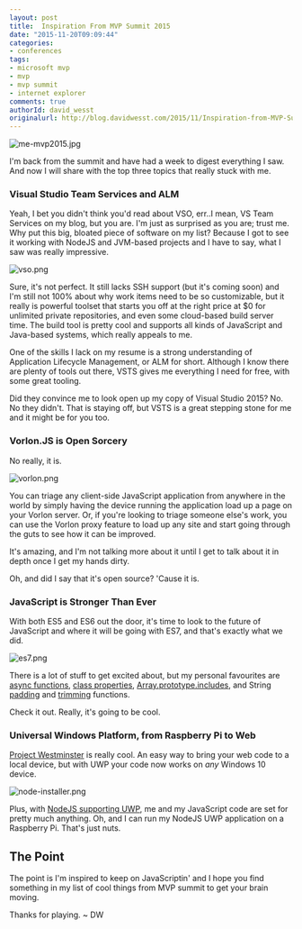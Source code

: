 ```yaml
---
layout: post
title:  Inspiration From MVP Summit 2015
date: "2015-11-20T09:09:44"
categories:
- conferences
tags:
- microsoft mvp
- mvp
- mvp summit
- internet explorer
comments: true
authorId: david_wesst
originalurl: http://blog.davidwesst.com/2015/11/Inspiration-from-MVP-Summit-2015/
---
```


![me-mvp2015.jpg][1]

I'm back from the summit and have had a week to digest everything I saw. And now I will share with the top three topics that really stuck with me.

<!--more-->

### Visual Studio Team Services and ALM

Yeah, I bet you didn't think you'd read about VSO, err..I mean, VS Team Services on my blog, but you are. I'm just as surprised as you are; trust me. Why put this big, bloated piece of software on my list? Because I got to see it working with NodeJS and JVM-based projects and I have to say, what I saw was really impressive.

![vso.png][2]

Sure, it's not perfect. It still lacks SSH support (but it's coming soon) and I'm still not 100% about why work items need to be so customizable, but it really is powerful toolset that starts you off at the right price at $0 for unlimited private repositories, and even some cloud-based build server time. The build tool is pretty cool and supports all kinds of JavaScript and Java-based systems, which really appeals to me.

One of the skills I lack on my resume is a strong understanding of Application Lifecycle Management, or ALM for short. Although I know there are plenty of tools out there, VSTS gives me everything I need for free, with some great tooling.

Did they convince me to look open up my copy of Visual Studio 2015? No. No they didn't. That is staying off, but VSTS is a great stepping stone for me and it might be for you too.

### Vorlon.JS is Open Sorcery

No really, it is.

![vorlon.png][3]

You can triage any client-side JavaScript application from anywhere in the world by simply having the device running the application load up a page on your Vorlon server. Or, if you're looking to triage someone else's work, you can use the Vorlon proxy feature to load up any site and start going through the guts to see how it can be improved.

It's amazing, and I'm not talking more about it until I get to talk about it in depth once I get my hands dirty.

Oh, and did I say that it's open source? 'Cause it is.

### JavaScript is Stronger Than Ever

With both ES5 and ES6 out the door, it's time to look to the future of JavaScript and where it will be going with ES7, and that's exactly what we did.

![es7.png][4]

There is a lot of stuff to get excited about, but my personal favourites are [async functions][5], [class properties][6], [Array.prototype.includes][7], and String [padding][8] and [trimming][9] functions.

Check it out. Really, it's going to be cool.

### Universal Windows Platform, from Raspberry Pi to Web

[Project Westminster][10] is really cool. An easy way to bring your web code to a local device, but with UWP your code now works on _any_ Windows 10 device.

![node-installer.png][11]

Plus, with [NodeJS supporting UWP][12], me and my JavaScript code are set for pretty much anything. Oh, and I can run my NodeJS UWP application on a Raspberry Pi. That's just nuts.

## The Point

The point is I'm inspired to keep on JavaScriptin' and I hope you find something in my list of cool things from MVP summit to get your brain moving.

Thanks for playing. ~ DW

[1]: http://blog.davidwesst.com/2015/11/Inspiration-from-MVP-Summit-2015/me-mvp2015.jpg
[2]: http://blog.davidwesst.com/2015/11/Inspiration-from-MVP-Summit-2015/vso.png
[3]: http://blog.davidwesst.com/2015/11/Inspiration-from-MVP-Summit-2015/vorlon.png
[4]: http://blog.davidwesst.com/2015/11/Inspiration-from-MVP-Summit-2015/es7.png
[5]: https://tc39.github.io/ecmascript-asyncawait/
[6]: https://github.com/jeffmo/es-class-static-properties-and-fields
[7]: https://github.com/tc39/Array.prototype.includes
[8]: https://github.com/tc39/proposal-string-pad-left-right
[9]: https://github.com/sebmarkbage/ecmascript-string-left-right-trim
[10]: http://blogs.windows.com/buildingapps/2015/07/06/project-westminster-in-a-nutshell/
[11]: http://blog.davidwesst.com/2015/11/Inspiration-from-MVP-Summit-2015/node-installer.png
[12]: https://github.com/Microsoft/node-uwp
  
